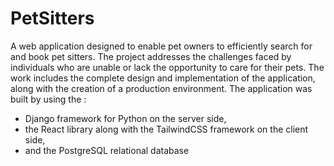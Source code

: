# PetSitters
A web application designed to enable pet owners to efficiently search for and book pet sitters. 
The project addresses the challenges faced by individuals who are unable or lack the opportunity to care for their pets. 
The work includes the complete design and implementation of the application, along with the creation of a production environment. 
The application was built by using the :
  -  Django framework for Python on the server side,
  -  the React library along with the TailwindCSS framework on the client side,
  -  and the PostgreSQL relational database
